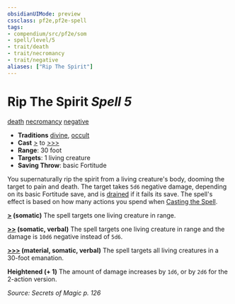 ```yaml
---
obsidianUIMode: preview
cssclass: pf2e,pf2e-spell
tags:
- compendium/src/pf2e/som
- spell/level/5
- trait/death
- trait/necromancy
- trait/negative
aliases: ["Rip The Spirit"]
---
```

# Rip The Spirit *Spell 5*   
[death](death.md "Death Effect Trait")  [necromancy](necromancy.md "Necromancy School Trait")  [negative](negative.md "Negative Energy & Element Trait")  

- **Traditions** [divine](divine.md "Divine Tradition Trait"), [occult](occult.md "Occult Tradition Trait")
- **Cast** [>](chapter-9-playing-the-game.md#Actions "Single Action") to [>>>](chapter-9-playing-the-game.md#Actions "Three-Action") 
- **Range**: 30 foot
- **Targets**: 1 living creature
- **Saving Throw**:  basic Fortitude

You supernaturally rip the spirit from a living creature's body, dooming the target to pain and death. The target takes `5d6` negative damage, depending on its basic Fortitude save, and is [drained](conditions.md#Drained) if it fails its save. The spell's effect is based on how many actions you spend when [Casting the Spell](cast-a-spell.md).

**[>](chapter-9-playing-the-game.md#Actions "Single Action") (somatic)** The spell targets one living creature in range.

**[>>](chapter-9-playing-the-game.md#Actions "Two-Action") (somatic, verbal)** The spell targets one living creature in range and the damage is `10d6` negative instead of `5d6`.

**[>>>](chapter-9-playing-the-game.md#Actions "Three-Action") (material, somatic, verbal)** The spell targets all living creatures in a 30-foot emanation.

**Heightened (+ 1)** The amount of damage increases by `1d6`, or by `2d6` for the 2-action version.

*Source: Secrets of Magic p. 126*